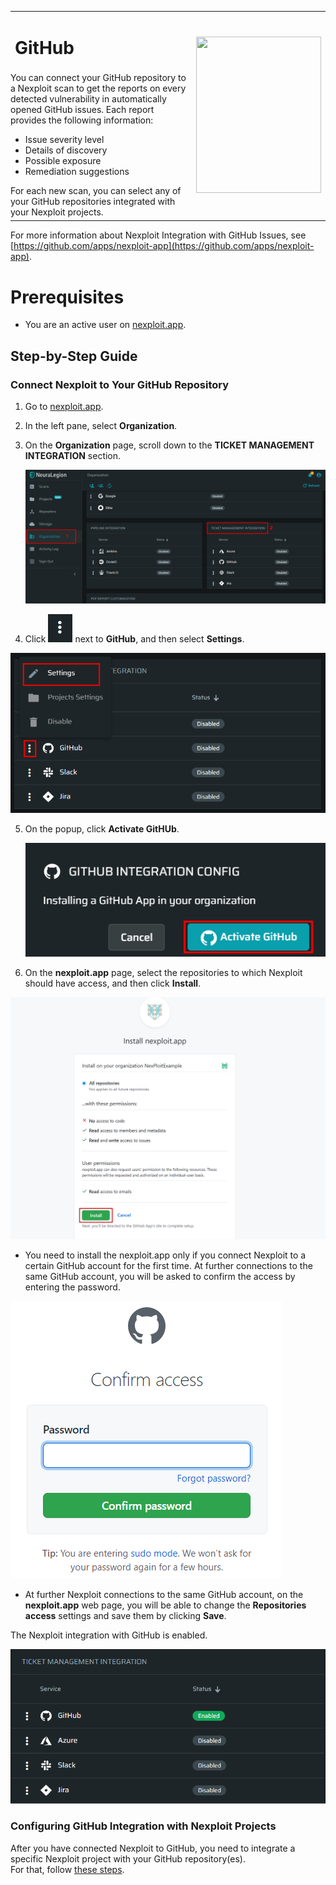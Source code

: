 <table id="integrations" >
  <tr>
    <td width="70%">
      <h1>GitHub</h1>
    </td>
    <td width="30%" style="text-align:center" rowspan="3">
      <img src="guide/pipeline-integration/ticketing-systems/integrating-with-nexploit/media/github/github-new-logo.png" width="200" height="250"></img>
    </td>
  </tr>
  <tr>
    <td style="text-align:left;vertical-align:text-top;padding:0px">
      You can connect your GitHub repository to a Nexploit scan to get the reports on every detected vulnerability in automatically opened GitHub issues. Each report provides the following information:
      <ul>
        <li>Issue severity level</li>
        <li>Details of discovery</li>
        <li>Possible exposure</li>
        <li>Remediation suggestions </li>
      </ul>
      For each new scan, you can select any of your GitHub repositories integrated with your Nexploit projects.
    </td>
  </tr>
  <tr><td></td></tr>
</table>

For more information about Nexploit Integration with GitHub Issues, see [https://github.com/apps/nexploit-app](https://github.com/apps/nexploit-app).

# Prerequisites

* You are an active user on [nexploit.app](https://nexploit.app/). 

## Step-by-Step Guide

### Connect Nexploit to Your GitHub Repository 

1. Go to [nexploit.app](https://nexploit.app).
2. In the left pane, select **Organization**. 
3. On the **Organization** page, scroll down to the **TICKET MANAGEMENT INTEGRATION** section.

    ![ticketing-management-integration](media/azure/ticketing-management-integration.png ':size=45%')

4. Click ![dots-button](media/azure/icon-button.png ':size=2%') next to **GitHub**, and then select **Settings**.

  ![github-settings](media/github/github-settings.png ':size=45%')

5. On the popup, click **Activate GitHUb**.

    ![activate-github](media/github/activate-github.png ':size=45%')

6. On the **nexploit.app** page, select the repositories to which Nexploit should have access, and then click **Install**.

  ![gh-install-app](media/github/gh-install-app.png ':size=45%')
  
   * You need to install the nexploit.app only if you connect Nexploit to a certain GitHub account for the first time. At further connections to the same GitHub account, you will be asked to confirm the access by entering the password. 
 
![github-password](media/github/github-password.png ':size=30%')

   * At further Nexploit connections to the same GitHub account, on the **nexploit.app** web page,  you will be able to change the **Repositories access** settings and save them by clicking **Save**.

  The Nexploit integration with GitHub is enabled.

  ![github-enabled](media/github/github-enabled.png ':size=45%')

### Configuring GitHub Integration with Nexploit Projects
After you have connected Nexploit to GitHub, you need to integrate a specific Nexploit project with your GitHub repository(es).<br> 
For that, follow [these steps](guide/pipeline-integration/ticketing-systems/adding-to-project/integrating-with-project.md).

